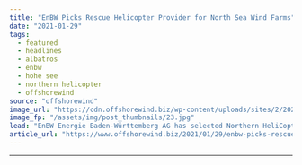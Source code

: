 ```yaml
---
title: "EnBW Picks Rescue Helicopter Provider for North Sea Wind Farms"
date: "2021-01-29"
tags: 
  - featured
  - headlines
  - albatros
  - enbw
  - hohe see
  - northern helicopter
  - offshorewind
source: "offshorewind"
image_url: "https://cdn.offshorewind.biz/wp-content/uploads/sites/2/2021/01/29102011/EnBW-Picks-Rescue-Helicopter-Provider-for-North-Sea-Wind-Farms.jpg"
image_fp: "/assets/img/post_thumbnails/23.jpg"
lead: "EnBW Energie Baden-Württemberg AG has selected Northern HeliCopter GmbH to provide a rescue helicopter"
article_url: "https://www.offshorewind.biz/2021/01/29/enbw-picks-rescue-helicopter-provider-for-north-sea-wind-farms/"
---
```


---
